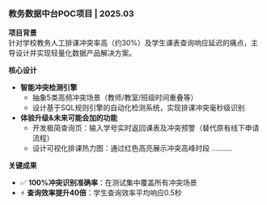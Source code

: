 ### 教务数据中台POC项目 | 2025.03 
**项目背景**  
针对学校教务人工排课冲突率高（约30%）及学生课表查询响应延迟的痛点，主导设计并实现轻量化数据产品解决方案。

**核心设计**  
- **智能冲突检测引擎**  
  - 抽象5类高频冲突场景（教师/教室/班级时间重叠等）  
  - 设计基于SQL规则引擎的自动化检测系统，实现排课冲突毫秒级识别  
- **体验升级&未来可能会加的功能**  
  - 开发极简查询页：输入学号实时返回课表及冲突预警（替代原有线下申请流程）  
  - 设计可视化排课热力图：通过红⾊高亮展示冲突⾼峰时段 
  ..........
    
**关键成果**  
- ✅ **100%冲突识别准确率**：在测试集中覆盖所有冲突场景  
- ⚡ **查询效率提升40倍**：学生查询效率平均响应0.5秒
